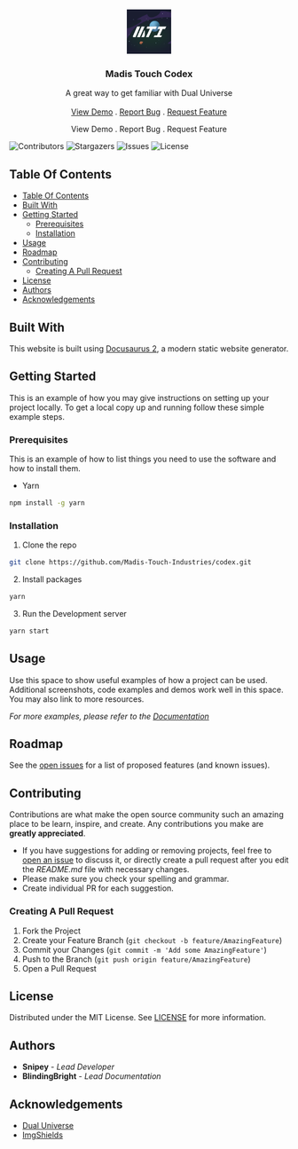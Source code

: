 <br/>
<p align="center">
  <a href="https://github.com/Madis-Touch-Industries/codex">
    <img src="images/logo.png" alt="Logo" width="80" height="80">
  </a>

  <h3 align="center">Madis Touch Codex</h3>

  <p align="center">
    A great way to get familiar with Dual Universe
    <br/>
    <br/>
    <a href="https://github.com/Madis-Touch-Industries/codex">View Demo</a>
    .
    <a href="https://github.com/Madis-Touch-Industries/codex/issues">Report Bug</a>
    .
    <a href="https://github.com/Madis-Touch-Industries/codex/issues">Request Feature</a>
  </p>
  <p align="center">
    <img href="https://github.com/Madis-Touch-Industries/codex">View Demo</img>
    .
    <img href="https://github.com/Madis-Touch-Industries/codex/issues">Report Bug</img>
    .
    <img href="https://github.com/Madis-Touch-Industries/codex/issues">Request Feature</img>
  </p>
</p>


![Contributors](https://img.shields.io/github/contributors/Madis-Touch-Industries/codex?color=dark-green) ![Stargazers](https://img.shields.io/github/stars/Madis-Touch-Industries/codex?style=social) ![Issues](https://img.shields.io/github/issues/Madis-Touch-Industries/codex) ![License](https://img.shields.io/github/license/Madis-Touch-Industries/codex)
  
  

## Table Of Contents

- [Table Of Contents](#table-of-contents)
- [Built With](#built-with)
- [Getting Started](#getting-started)
  - [Prerequisites](#prerequisites)
  - [Installation](#installation)
- [Usage](#usage)
- [Roadmap](#roadmap)
- [Contributing](#contributing)
  - [Creating A Pull Request](#creating-a-pull-request)
- [License](#license)
- [Authors](#authors)
- [Acknowledgements](#acknowledgements)

## Built With

This website is built using [Docusaurus 2](https://docusaurus.io/), a modern static website generator.

## Getting Started

This is an example of how you may give instructions on setting up your project locally.
To get a local copy up and running follow these simple example steps.

### Prerequisites

This is an example of how to list things you need to use the software and how to install them.

- Yarn

```sh
npm install -g yarn
```

### Installation

1. Clone the repo

```sh
git clone https://github.com/Madis-Touch-Industries/codex.git
```

2. Install packages

```sh
yarn
```

3. Run the Development server

```sh
yarn start
```

## Usage

Use this space to show useful examples of how a project can be used. Additional screenshots, code examples and demos work well in this space. You may also link to more resources.

_For more examples, please refer to the [Documentation](https://docusaurus.io/docs/creating-pages)_

## Roadmap

See the [open issues](https://github.com/Madis-Touch-Industries/codex/issues) for a list of proposed features (and known issues).

## Contributing

Contributions are what make the open source community such an amazing place to be learn, inspire, and create. Any contributions you make are **greatly appreciated**.

- If you have suggestions for adding or removing projects, feel free to [open an issue](https://github.com/Madis-Touch-Industries/codex/issues/new) to discuss it, or directly create a pull request after you edit the _README.md_ file with necessary changes.
- Please make sure you check your spelling and grammar.
- Create individual PR for each suggestion.

### Creating A Pull Request

1. Fork the Project
2. Create your Feature Branch (`git checkout -b feature/AmazingFeature`)
3. Commit your Changes (`git commit -m 'Add some AmazingFeature'`)
4. Push to the Branch (`git push origin feature/AmazingFeature`)
5. Open a Pull Request

## License

Distributed under the MIT License. See [LICENSE](https://github.com/Madis-Touch-Industries/codex/blob/master/LICENSE.md) for more information.

## Authors

- **Snipey** - _Lead Developer_
- **BlindingBright** - _Lead Documentation_

## Acknowledgements

- [Dual Universe](https://dualuniverse.game)
- [ImgShields](https://shields.io/)
